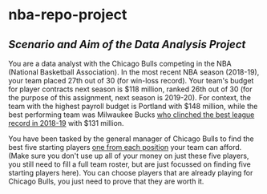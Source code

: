 # nba-repo-project
## ***Scenario and Aim of the Data Analysis Project***
You are a data analyst with the Chicago Bulls competing in the NBA (National Basketball Association). In the most recent NBA season (2018-19), your team placed 27th out of 30 (for win-loss record). Your team's budget for player contracts next season  is $118 million, ranked 26th out of 30 (for the purpose of this assignment, next season is 2019-20). For context, the team with the highest payroll budget is Portland with $148 million, while the best performing team was Milwaukee Bucks [who clinched the best league record in 2018-19](https://www.espn.com/nba/standings/_/season/2019/group/league)  with $131 million. 

You have been tasked by the general manager of Chicago Bulls to find the best five starting players [one from each position](https://en.wikipedia.org/wiki/Basketball_positions) your team can afford. (Make sure you don't use up all of your money on just these five players, you still need to fill a full team roster, but are just focussed on finding five starting players here). You can choose players that are already playing for Chicago Bulls, you just need to prove that they are worth it.


